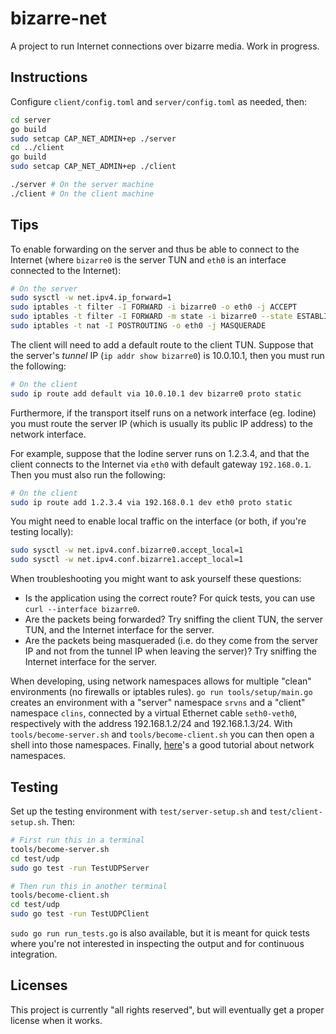 # bizarre-net

A project to run Internet connections over bizarre media. Work in progress.

## Instructions

Configure `client/config.toml` and `server/config.toml` as needed, then:

```bash
cd server
go build
sudo setcap CAP_NET_ADMIN+ep ./server
cd ../client
go build
sudo setcap CAP_NET_ADMIN+ep ./client

./server # On the server machine
./client # On the client machine
```

## Tips

To enable forwarding on the server and thus be able to connect to the Internet (where `bizarre0` is the server TUN and `eth0` is an interface connected to the Internet):

```bash
# On the server
sudo sysctl -w net.ipv4.ip_forward=1
sudo iptables -t filter -I FORWARD -i bizarre0 -o eth0 -j ACCEPT
sudo iptables -t filter -I FORWARD -m state -i bizarre0 --state ESTABLISHED,RELATED -j ACCEPT
sudo iptables -t nat -I POSTROUTING -o eth0 -j MASQUERADE
```

The client will need to add a default route to the client TUN. Suppose that the server's *tunnel* IP (`ip addr show bizarre0`) is 10.0.10.1, then you must run the following:

```bash
# On the client
sudo ip route add default via 10.0.10.1 dev bizarre0 proto static
```

Furthermore, if the transport itself runs on a network interface (eg. Iodine) you must route the server IP (which is usually its public IP address) to the network interface.

For example, suppose that the Iodine server runs on 1.2.3.4, and that the client connects to the Internet via `eth0` with default gateway `192.168.0.1`. Then you must also run the following:

```bash
# On the client
sudo ip route add 1.2.3.4 via 192.168.0.1 dev eth0 proto static
```

You might need to enable local traffic on the interface (or both, if you're testing locally):

```bash
sudo sysctl -w net.ipv4.conf.bizarre0.accept_local=1
sudo sysctl -w net.ipv4.conf.bizarre1.accept_local=1
```

When troubleshooting you might want to ask yourself these questions:

 - Is the application using the correct route? For quick tests, you can use `curl --interface bizarre0`.
 - Are the packets being forwarded? Try sniffing the client TUN, the server TUN, and the Internet interface for the server.
 - Are the packets being masqueraded (i.e. do they come from the server IP and not from the tunnel IP when leaving the server)? Try sniffing the Internet interface for the server.

When developing, using network namespaces allows for multiple "clean" environments (no firewalls or iptables rules). `go run tools/setup/main.go` creates an environment with a "server" namespace `srvns` and a "client" namespace `clins`, connected by a virtual Ethernet cable `seth0-veth0`, respectively with the address 192.168.1.2/24 and 192.168.1.3/24. With `tools/become-server.sh` and `tools/become-client.sh` you can then open a shell into those namespaces. Finally, [here](https://iximiuz.com/en/posts/container-networking-is-simple/)'s a good tutorial about network namespaces.

## Testing
Set up the testing environment with `test/server-setup.sh` and `test/client-setup.sh`. Then:

```bash
# First run this in a terminal
tools/become-server.sh
cd test/udp
sudo go test -run TestUDPServer
```

```bash
# Then run this in another terminal
tools/become-client.sh
cd test/udp
sudo go test -run TestUDPClient
```

`sudo go run run_tests.go` is also available, but it is meant for quick tests where you're not interested in inspecting the output and for continuous integration.

## Licenses

This project is currently "all rights reserved", but will eventually get a proper license when it works.